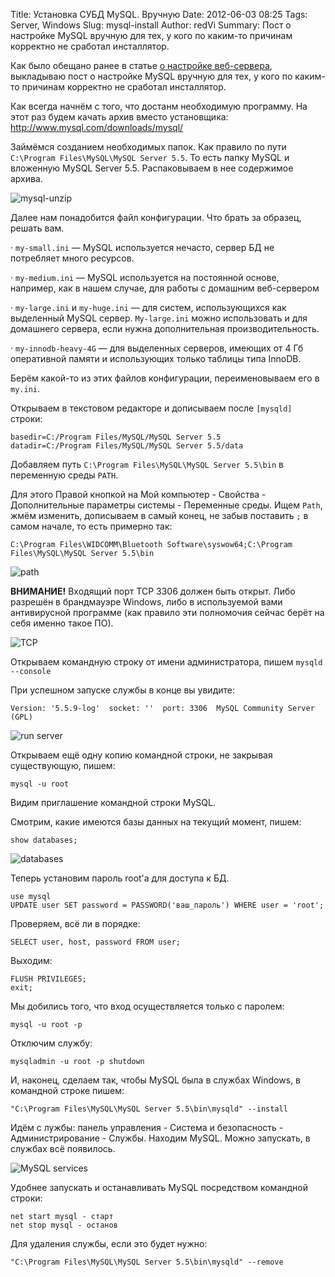 Title: Установка СУБД MySQL. Вручную
Date: 2012-06-03 08:25
Tags: Server, Windows
Slug: mysql-install
Author: redVi
Summary: Пост о настройке MySQL вручную для тех, у кого по каким-то причинам корректно не сработал инсталлятор.

Как было обещано ранее в статье [о настройке веб-сервера](apache-php-mysql.html), выкладываю пост о настройке MySQL вручную для тех, у кого по каким-то причинам корректно не сработал инсталлятор.

Как всегда начнём с того, что достанм необходимую программу. На этот раз будем качать архив вместо установщика: <http://www.mysql.com/downloads/mysql/>

Займёмся созданием необходимых папок. Как правило по пути `C:\Program Files\MySQL\MySQL Server 5.5`. То есть папку MySQL и вложенную MySQL Server 5.5. Распаковываем в нее содержимое архива.

![mysql-unzip](http://3.bp.blogspot.com/-9pzii_egztA/T8EE8exZSrI/AAAAAAAAAps/uPmJ4PWHgaI/s1600/mysql-unzip.png "MySQL unzip")

Далее нам понадобится файл конфигурации. Что брать за образец, решать вам.

· `my-small.ini` — MySQL используется нечасто, сервер БД не потребляет много ресурсов.

· `my-medium.ini` — MySQL используется на постоянной основе, например, как в нашем случае, для работы с домашним веб-сервером

· `my-large.ini` и `my-huge.ini` — для систем, использующихся как выделенный MySQL сервер. `My-large.ini` можно использовать и для домашнего сервера, если нужна дополнительная производительность.

· `my-innodb-heavy-4G` — для выделенных серверов, имеющих от 4 Гб оперативной памяти и использующих только таблицы типа InnoDB.

Берём какой-то из этих файлов конфигурации,  переименовываем его в `my.ini`.

Открываем в текстовом редакторе и дописываем после `[mysqld]` строки:

    basedir=C:/Program Files/MySQL/MySQL Server 5.5
    datadir=C:/Program Files/MySQL/MySQL Server 5.5/data

Добавляем путь `C:\Program Files\MySQL\MySQL Server 5.5\bin` в переменную среды `PATH`.

Для этого Правой кнопкой на Мой компьютер - Свойства - Дополнительные параметры системы - Переменные среды. Ищем `Path`, жмём изменить, дописываем в самый конец, не забыв поставить `;` в самом начале, то есть примерно так:

`C:\Program Files\WIDCOMM\Bluetooth Software\syswow64;C:\Program Files\MySQL\MySQL Server 5.5\bin`

![path](http://3.bp.blogspot.com/-6q49izdhLnU/T8EFU6p_aqI/AAAAAAAAAp0/25mbr4sHAXQ/s1600/path.png "path")

<b>ВНИМАНИЕ!</b> Входящий порт TCP 3306 должен быть открыт. Либо разрешён в брандмауэре Windows, либо в используемой вами антивирусной программе (как правило эти полномочия сейчас берёт на себя именно такое ПО).

![TCP](http://4.bp.blogspot.com/-syJI8ByzFhk/T8EFdAKjJjI/AAAAAAAAAp8/WFcQk3PbcZ8/s1600/mysqld-3306.png "TCP")

Открываем командную строку от имени администратора, пишем `mysqld --console`

При успешном запуске службы в конце вы увидите:

    Version: '5.5.9-log'  socket: ''  port: 3306  MySQL Community Server (GPL)

![run server](http://2.bp.blogspot.com/-yqydVKOa1P8/T8EFmPYUAhI/AAAAAAAAAqE/iAUjw-4inyQ/s1600/mysqld-run.png "run server")

Открываем ещё одну копию командной строки, не закрывая существующую, пишем:

    mysql -u root

Видим приглашение командной строки MySQL.

Смотрим, какие имеются базы данных на текущий момент, пишем:

    show databases;

![databases](http://4.bp.blogspot.com/-pD7Lw38A9PE/T8EFxH5yH1I/AAAAAAAAAqM/dEBS0ZYLQrU/s1600/mysqld-databases.png "databases")

Теперь установим пароль root'а для доступа к БД.

    use mysql
    UPDATE user SET password = PASSWORD('ваш_пароль') WHERE user = 'root';

Проверяем, всё ли в порядке:

    SELECT user, host, password FROM user;

Выходим:

    FLUSH PRIVILEGES;
    exit;

Мы добились того, что вход осуществляется только с паролем:

    mysql -u root -p

Отключим службу:

    mysqladmin -u root -p shutdown

И, наконец, сделаем так, чтобы MySQL была в службах Windows, в командной строке пишем:

    "C:\Program Files\MySQL\MySQL Server 5.5\bin\mysqld" --install

Идём с лужбы: панель управления - Система и безопасность - Администрирование - Службы. Находим MySQL. Можно запускать, в службах всё появилось.

![MySQL services](http://2.bp.blogspot.com/-Fvk1ZIMG2zs/T8EGPoveVtI/AAAAAAAAAqU/QCYGg2BY8vU/s1600/mysql-services.png "MySQL services")

Удобнее запускать и останавливать MySQL посредством командной строки:

    net start mysql - старт
    net stop mysql - останов

Для удаления службы, если это будет нужно:

    "C:\Program Files\MySQL\MySQL Server 5.5\bin\mysqld" --remove

